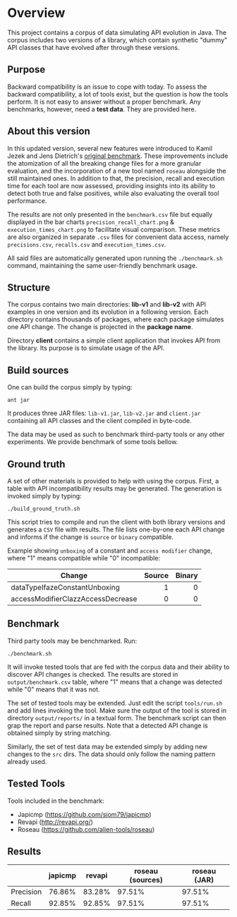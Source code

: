 # Overview

This project contains a corpus of data simulating API evolution in Java. The corpus includes two versions of a library, which contain synthetic "dummy" API classes that have evolved after through these versions.

## Purpose

Backward compatibility is an issue to cope with today. To assess the backward compatibility, a lot of tools exist, but the question is how the tools perform. It is not easy to answer without a proper benchmark. Any benchmarks, however, need a **test data**. They are provided here. 

## About this version

In this updated version, several new features were introduced to Kamil Jezek and Jens Dietrich's [original benchmark](https://github.com/kjezek/api-evolution-data-corpus). 
These improvements include the atomization of all the breaking change files for a more granular evaluation, and the incorporation of a new tool named `roseau` alongside the still maintained ones.
In addition to that, the precision, recall and execution time for each tool are now assessed, providing insights into its ability to detect both true and false positives, while also evaluating the overall tool performance.

The results are not only presented in the `benchmark.csv` file but equally displayed in the bar charts `precision_recall_chart.png` & `execution_times_chart.png` to facilitate visual comparison. 
These metrics are also organized in separate `.csv` files for convenient data access, namely `precisions.csv`, `recalls.csv` and `execution_times.csv`.

All said files are automatically generated upon running the `./benchmark.sh` command, maintaining the same user-friendly benchmark usage.

## Structure

The corpus contains two main directories:  **lib-v1** and **lib-v2** with API examples in one version and its evolution in a following version.
Each directory contains thousands of packages, where each package simulates one API change.
The change is projected in the **package name**.

Directory **client** contains a simple client application that invokes API from the library.
Its purpose is to simulate usage of the API.

## Build sources

One can build the corpus simply by typing:
```
ant jar
```
It produces three JAR files: `lib-v1.jar`, `lib-v2.jar` and  `client.jar` containing all API classes and the client compiled in byte-code.

The data may be used as such to benchmark third-party tools or any other experiments.
We provide benchmark of some tools bellow.

## Ground truth

A set of other materials is provided to help with using the corpus.
First, a table with API incompatibility results may be generated.
The generation is invoked simply by typing:

```
./build_ground_truth.sh
```

This script tries to compile and run the client with both library versions and generates a `CSV` file with results.
The file lists one-by-one each API change and informs if the change is `source` or `binary` compatible.

Example showing `unboxing` of a constant and `access modifier` change, where "1" means compatible while "0" incompatible:

| Change                            |        Source | Binary |
|-----------------------------------|--------------:|-------:|
| dataTypeIfazeConstantUnboxing     |             1 |      0 |
| accessModifierClazzAccessDecrease |             0 |      0 |


## Benchmark

Third party tools may be benchmarked. Run:

```
./benchmark.sh
```
It will invoke tested tools that are fed with the corpus data and their ability to discover API changes is checked.
The results are stored in `output/benchmark.csv` table, where "1" means that a change was detected while "0" means that it was not.

The set of tested tools may be extended.
Just edit the script `tools/run.sh` and add lines invoking the tool.
Make sure the output of the tool is stored in directory `output/reports/` in a textual form.
The benchmark script can then grap the report and parse results.
Note that a detected API change is obtained simply by string matching.

Similarly, the set of test data may be extended simply by adding new changes to the `src` dirs.
The data should only follow the naming pattern already used. 

## Tested Tools

Tools included in the benchmark:
- Japicmp (https://github.com/siom79/japicmp)
- Revapi (http://revapi.org/)
- Roseau (https://github.com/alien-tools/roseau)

## Results

| 	        | japicmp | revapi | roseau (sources) | roseau (JAR)
|-----------|---------|--------|--------|--------|
| Precision | 76.86%  | 83.28% | 97.51% | 97.51% |
| Recall    | 92.85%  | 92.85% | 97.51% | 97.51% |
